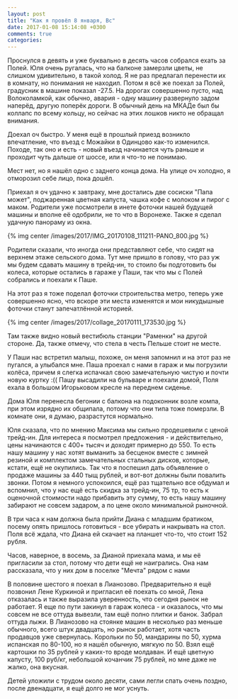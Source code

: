 ```yaml
---
layout: post
title: "Как я провёл 8 января, Вс"
date: 2017-01-08 15:14:08 +0300
comments: true
categories: 
---
```

Проснулся в девять и уже буквально в десять часов собрался ехать за Полей. Юля очень ругалась, что на балконе замерзли цветы, не слишком удивительно, в такой холод. Я не раз предлагал перенести их в комнату, но понимания не находил. Потом я всё же поехал за Полей, градусник в машине показал -27.5. На дорогах совершенно пусто, над Волоколамкой, как обычно, авария - одну машину развернуло задом наперёд, другую поперёк дороги. В обычный день на МКАДе был бы коллапс по всему кольцу, но сейчас на этих лошков никто не обращал внимания.

Доехал оч быстро. У меня ещё в прошлый приезд возникло впечатление, что въезд с Можайки в Одинцово как-то изменился. Походе, так оно и есть - новый въезд начинается чуть раньше и проходит чуть дальше от шоссе, или я что-то не понимаю.

Мест нет, но я нашёл одно с заднего конца дома. На улице оч холодно, я отморозил себе лицо, пока дошёл.

Приехал я оч удачно к завтраку, мне достались две сосиски "Папа может", поджаренная цветная капуста, чашка кофе с молоком и пирог с маком. Родители уже посмотрели в инете фоточки нашей будущей машины и вполне её одобрили, не то что в Воронеже. Также я сделал удачную панораму из окна.

{% img center /images/2017/IMG_20170108_111211-PANO_800.jpg %}

Родители сказали, что иногда они представляют себе, что сидят на верхнем этаже сельского дома. Тут мне пришло в голову, что раз уж мы будем сдавать машину в трейд-ин, то стоило бы подготовить бы колеса, которые остались в гараже у Паши, так что мы с Полей собрались и поехали к Паше. 

На этот раз я тоже поделал фоточки строительства метро, теперь уже совершенно ясно, что вскоре эти места изменятся и мои никудышные фоточки станут запечатлённой историей. 

{% img center /images/2017/collage_20170111_173530.jpg %}

Там также видно новый вестибюль станции "Раменки" на другой стороне. Да, также отмечу, что стела в честь Пельше стоит не месте.

У Паши нас встретил малыш, похоже, он меня запомнил и на этот раз не пугался, а улыбался мне. Паша проехал с нами в гараж и мы погрузили колёса, причем я слегка испачкал свою замечательную чистую и почти новую куртку :(( Пашу высадили на бульваре и поехали домой, Поля ехала в большом Игорьковом кресле на переднем сиденье. 

Дома Юля перенесла бегонии с балкона на подоконник возле компа, при этом изрядно их общипала, потому что они типа тоже померзли. В комнате они, я думаю, разрастутся нормально.

Юля сказала, что по мнению Максима мы сильно продешевили с ценой трейд-ин. Для интереса я посмотрел предложения - и действительно, цены начинаются с 400+ тысяч и доходят примерно до 550. То есть нашу машину у нас хотят выманить за бесценок вместе с зимней резиной и комплектом замечательных стальных дисков, которые, кстати, ещё не окупились. Так что я поспешил дать объявление о продаже машины за 440 тыщ рублей, и вот-вот должны были повалить звонки. Потом я немного успокоился, ещё раз тщательно все обдумал и вспомнил, что у нас ещё есть скидка за трейд-ин, 75 тр, то есть к оценочной стоимости надо прибавить эту сумму, то есть нашу машину забирают не совсем задаром, а по цене около минимальной рыночной.

В три часа к нам должна была прийти Диана с младшим братиком, посему опять пришлось готовиться - все убирать и накрывать на стол. Поля всё ждала, что Диана ей скачает на планшет что-то, что стоит 152 рубля.


Часов, наверное, в восемь, за Дианой приехала мама, и мы её пригласили за стол, потому что дети ещё не наигрались. Она нам рассказала, что у них дом в поселке "Мечта" рядом с нами

В половине шестого я поехал в Лианозово. Предварительно я ещё позвонил Лене Куркиной и пригласил её поехать со мной, Лена отказалась и также выразила уверенность, что сегодня рынок не работает. Я еще по пути закинул в гараж колеса - и оказалось, что мы совсем не все оттуда вывезли, там ещё полно плитки и банок. Забрал оттуда лыжи. В Лианозово на стоянке машин в несколько раз меньше обычного, всего штук двадцать, но рынок работает, хотя часть продавцов уже свернулась. Корольки по 50, мандарины по 50, хурма испанская по 80-100, но я нашёл обычную, мягкую по 50. Взял ещё картошки по 35 рублей у каких-то вроде молдаван. И ещё цветную капусту, 100 руб/кг, небольшой кочанчик 75 рублей, но мне даже не жалко, она вкусная.

Детей уложили с трудом около десяти, сами легли спать очень поздно, после двенадцати, я ещё долго не мог уснуть.

